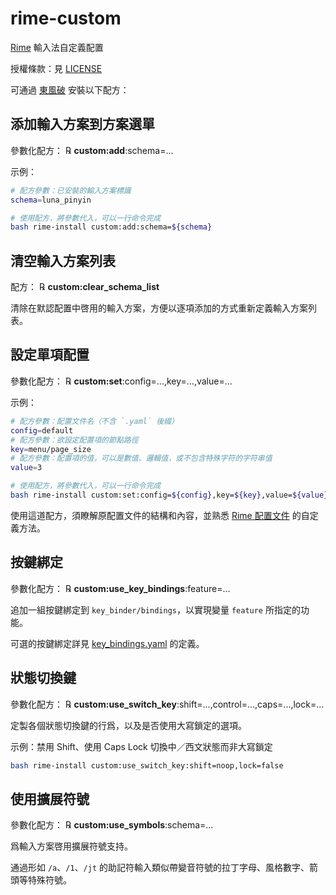 # rime-custom

[Rime](https://rime.im) 輸入法自定義配置

授權條款：見 [LICENSE](LICENSE)

可通過 [東風破](https://github.com/rime/plum) 安裝以下配方：

## 添加輸入方案到方案選單

參數化配方： ℞ **custom:add**:schema=...

示例：

```bash
# 配方參數：已安裝的輸入方案標識
schema=luna_pinyin

# 使用配方，將參數代入，可以一行命令完成
bash rime-install custom:add:schema=${schema}
```

## 清空輸入方案列表

配方： ℞ **custom:clear_schema_list**

清除在默認配置中啓用的輸入方案，方便以逐項添加的方式重新定義輸入方案列表。

## 設定單項配置

參數化配方： ℞ **custom:set**:config=...,key=...,value=...

示例：

```bash
# 配方參數：配置文件名（不含 `.yaml` 後綴）
config=default
# 配方參數：欲設定配置項的節點路徑
key=menu/page_size
# 配方參數：配置項的值，可以是數值、邏輯值，或不包含特殊字符的字符串值
value=3

# 使用配方，將參數代入，可以一行命令完成
bash rime-install custom:set:config=${config},key=${key},value=${value}
```

使用這道配方，須瞭解原配置文件的結構和內容，並熟悉 [Rime 配置文件](http://github.com/rime/home/wiki/Configuration) 的自定義方法。

## 按鍵綁定

參數化配方： ℞ **custom:use_key_bindings**:feature=...

追加一組按鍵綁定到 `key_binder/bindings`，以實現變量 `feature` 所指定的功能。

可選的按鍵綁定詳見 [key_bindings.yaml](https://github.com/rime/rime-prelude/blob/master/key_bindings.yaml) 的定義。

## 狀態切換鍵

參數化配方： ℞ **custom:use_switch_key**:shift=...,control=...,caps=...,lock=...

定製各個狀態切換鍵的行爲，以及是否使用大寫鎖定的選項。

示例：禁用 Shift、使用 Caps Lock 切換中／西文狀態而非大寫鎖定

```bash
bash rime-install custom:use_switch_key:shift=noop,lock=false
```

## 使用擴展符號

參數化配方： ℞ **custom:use_symbols**:schema=...

爲輸入方案啓用擴展符號支持。

通過形如 `/a`、`/1`、`/jt` 的助記符輸入類似帶變音符號的拉丁字母、風格數字、箭頭等特殊符號。
